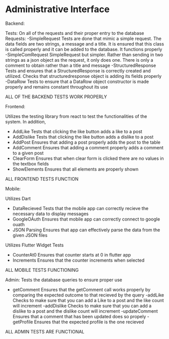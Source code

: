 # Administrative Interface


Backend:

Tests:
On all of the requests and their proper entry to the database
Requests:
-SimpleRequest
	Tests are done that mimic a simple request. The data fields are two strings, a message and a title. It is ensured that this class is called properly and it can be added to the database. It functions properly
-SimpleComRequest
	SimpleRequest but simpler. Rather than sending in two strings as a json object as the request, it only does one. There is only a comment to obtain rather than a title and message
-StructuredResponse
	Tests and ensures that a StructuredResponse is correctly created and utilized. Checks that structuredresponse object is adding its fields properly 
-DataRow 
	Tests to ensure that a DataRow object constructor is made properly and remains constant throughout its use

ALL OF THE BACKEND TESTS WORK PROPERLY

Frontend:

Utilizes the testing library from react to test the functionalities of the system. 
In addition,
- AddLike
	Tests that clicking the like button adds a like to a post
- AddDislike
	Tests that clicking the like button adds a dislike to a post
- AddPost
	Ensures that adding a post properly adds the post to the table
- AddComment
	Ensures that adding a comment properly adds a comment to a given post
- ClearForm
	Ensures that when clear form is clicked there are no values in the textbox fields 
- ShowElements
	Ensures that all elements are properly shown

ALL FRONTEND TESTS FUNCTION

Mobile:

Utilizes Dart
- DataRecieved
	Tests that the mobile app can correctly recieve the necessary data to display messages
- GoogleOAuth
	Ensures that mobile app can correctly connect to google ouath
- JSON Parsing
	Ensures that app can effectively parse the data from the given JSON files

Utilizes Flutter Widget Tests
- CounterAt0
	Ensures that counter starts at 0 in flutter app
- Increments
	Ensures that the counter increments when selected

ALL MOBILE TESTS FUNCTIONING

Admin:
	Tests the database queries to ensure proper use
- getComment
	Ensures that the getComment call works properly by comparing the expected outcome to that recieved by the query
-addLike
	Checks to make sure that you can add a Like to a post and the like count will increment
-addDislike
	Checks to make sure that you can add a dislike to a post and the dislike count will increment
-updateComment
	Ensures that a comment that has been updated does so propely
-getProfile
	Ensures that the expected profile is the one recieved

ALL ADMIN TESTS ARE FUNCTIONAL



